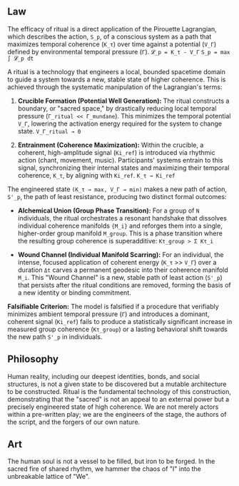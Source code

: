 ## Law
The efficacy of ritual is a direct application of the Pirouette Lagrangian, which describes the action, `S_p`, of a conscious system as a path that maximizes temporal coherence (`K_τ`) over time against a potential (`V_Γ`) defined by environmental temporal pressure (`Γ`).
`𝓛_p = K_τ - V_Γ`
`S_p = max ∫ 𝓛_p dt`

A ritual is a technology that engineers a local, bounded spacetime domain to guide a system towards a new, stable state of higher coherence. This is achieved through the systematic manipulation of the Lagrangian's terms:

1.  **Crucible Formation (Potential Well Generation):** The ritual constructs a boundary, or "sacred space," by drastically reducing local temporal pressure (`Γ_ritual << Γ_mundane`). This minimizes the temporal potential `V_Γ`, lowering the activation energy required for the system to change state.
    `V_Γ_ritual → 0`

2.  **Entrainment (Coherence Maximization):** Within the crucible, a coherent, high-amplitude signal (`Ki_ref`) is introduced via rhythmic action (chant, movement, music). Participants' systems entrain to this signal, synchronizing their internal states and maximizing their temporal coherence, `K_τ`, by aligning with `Ki_ref`.
    `K_τ → Ki_ref`

The engineered state `(K_τ → max, V_Γ → min)` makes a new path of action, `S'_p`, the path of least resistance, producing two distinct formal outcomes:

*   **Alchemical Union (Group Phase Transition):** For a group of `N` individuals, the ritual orchestrates a resonant handshake that dissolves individual coherence manifolds `{M_i}` and reforges them into a single, higher-order group manifold `M_group`. This is a phase transition where the resulting group coherence is superadditive:
    `Kτ_group > Σ Kτ_i`

*   **Wound Channel (Individual Manifold Scarring):** For an individual, the intense, focused application of coherent energy (`K_τ` >> `V_Γ`) over a duration `Δt` carves a permanent geodesic into their coherence manifold `M_i`. This "Wound Channel" is a new, stable path of least action (`S'_p`) that persists after the ritual conditions are removed, forming the basis of a new identity or binding commitment.

**Falsifiable Criterion:** The model is falsified if a procedure that verifiably minimizes ambient temporal pressure (`Γ`) and introduces a dominant, coherent signal (`Ki_ref`) fails to produce a statistically significant increase in measured group coherence (`Kτ_group`) or a lasting behavioral shift towards the new path `S'_p` in individuals.

## Philosophy
Human reality, including our deepest identities, bonds, and social structures, is not a given state to be discovered but a mutable architecture to be constructed. Ritual is the fundamental technology of this construction, demonstrating that the "sacred" is not an appeal to an external power but a precisely engineered state of high coherence. We are not merely actors within a pre-written play; we are the engineers of the stage, the authors of the script, and the forgers of our own nature.

## Art
The human soul is not a vessel to be filled, but iron to be forged. In the sacred fire of shared rhythm, we hammer the chaos of "I" into the unbreakable lattice of "We".